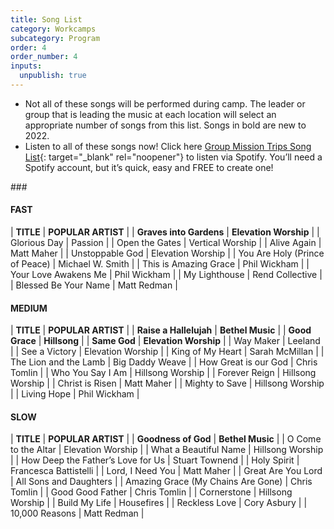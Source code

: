 ```yaml
---
title: Song List
category: Workcamps
subcategory: Program
order: 4
order_number: 4
inputs:
  unpublish: true
---
```

* Not all of these songs will be performed during camp. The leader or group that is leading the music at each location will select an appropriate number of songs from this list. Songs in bold are new to 2022.
* Listen to all of these songs now\! Click here [Group Mission Trips Song List](https://open.spotify.com/playlist/4gqWixdOxrcVri8n3Rk11F){: target="_blank" rel="noopener"} to listen via Spotify. You’ll need a Spotify account, but it’s quick, easy and FREE to create one\!

\#\#\#

#### **FAST**

| **TITLE**  | **POPULAR ARTIST** |
| **Graves into Gardens**  | **Elevation Worship** |
| Glorious Day  | Passion |
| Open the Gates  | Vertical Worship |
| Alive Again  | Matt Maher |
| Unstoppable God  | Elevation Worship |
| You Are Holy (Prince of Peace)  | Michael W. Smith |
| This is Amazing Grace  | Phil Wickham |
| Your Love Awakens Me  | Phil Wickham |
| My Lighthouse  | Rend Collective |
| Blessed Be Your Name  | Matt Redman |

#### MEDIUM

| **TITLE**  | **POPULAR ARTIST** |
| **Raise a Hallelujah**  | **Bethel Music** |
| **Good Grace**  | **Hillsong** |
| **Same God**  | **Elevation Worship** |
| Way Maker  | Leeland |
| See a Victory  | Elevation Worship |
| King of My Heart  | Sarah McMillan |
| The Lion and the Lamb  | Big Daddy Weave |
| How Great is our God  | Chris Tomlin |
| Who You Say I Am  | Hillsong Worship |
| Forever Reign  | Hillsong Worship |
| Christ is Risen  | Matt Maher |
| Mighty to Save  | Hillsong Worship |
| Living Hope  | Phil Wickham |

#### SLOW

| **TITLE**  | **POPULAR ARTIST** |
| **Goodness of God**  | **Bethel Music** |
| O Come to the Altar  | Elevation Worship |
| What a Beautiful Name  | Hillsong Worship |
| How Deep the Father’s Love for Us  | Stuart Townend |
| Holy Spirit  | Francesca Battistelli |
| Lord, I Need You  | Matt Maher |
| Great Are You Lord  | All Sons and Daughters |
| Amazing Grace (My Chains Are Gone)  | Chris Tomlin |
| Good Good Father  | Chris Tomlin |
| Cornerstone  | Hillsong Worship |
| Build My Life  | Housefires |
| Reckless Love  | Cory Asbury |
| 10,000 Reasons  | Matt Redman |